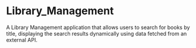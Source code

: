 # Library_Management
A Library Management application that allows users to search for books by title, displaying the search results dynamically using data fetched from an external API.
